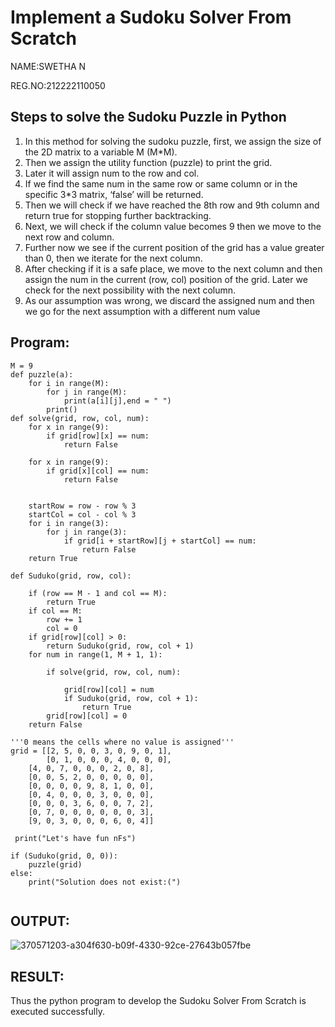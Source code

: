 # Implement a Sudoku Solver From Scratch

NAME:SWETHA N

REG.NO:212222110050

## Steps to solve the Sudoku Puzzle in Python
<ol>
  <li>In this method for solving the sudoku puzzle, first, we assign the size of the 2D matrix to a variable M (M*M).</li>
 <li>Then we assign the utility function (puzzle) to print the grid.</li>
<li>Later it will assign num to the row and col.</li>
<li>If we find the same num in the same row or same column or in the specific 3*3 matrix, ‘false’ will be returned.</li>
<li>Then we will check if we have reached the 8th row and 9th column and return true for stopping further backtracking.</li>
<li>Next, we will check if the column value becomes 9 then we move to the next row and column.</li>
<li>Further now we see if the current position of the grid has a value greater than 0, then we iterate for the next column.</li>
<li>After checking if it is a safe place, we move to the next column and then assign the num in the current (row, col) position of the grid. Later we check for the next possibility with the next column.</li>
<li>As our assumption was wrong, we discard the assigned num and then we go for the next assumption with a different num value</li>
</ol>

## Program:

```
M = 9
def puzzle(a):
	for i in range(M):
		for j in range(M):
			print(a[i][j],end = " ")
		print()
def solve(grid, row, col, num):
	for x in range(9):
		if grid[row][x] == num:
			return False
		    
	for x in range(9):
		if grid[x][col] == num:
			return False


	startRow = row - row % 3
	startCol = col - col % 3
	for i in range(3):
		for j in range(3):
			if grid[i + startRow][j + startCol] == num:
				return False
	return True

def Suduko(grid, row, col):

	if (row == M - 1 and col == M):
		return True
	if col == M:
		row += 1
		col = 0
	if grid[row][col] > 0:
		return Suduko(grid, row, col + 1)
	for num in range(1, M + 1, 1): 
	
		if solve(grid, row, col, num):
		
			grid[row][col] = num
			if Suduko(grid, row, col + 1):
				return True
		grid[row][col] = 0
	return False

'''0 means the cells where no value is assigned'''
grid = [[2, 5, 0, 0, 3, 0, 9, 0, 1],
        [0, 1, 0, 0, 0, 4, 0, 0, 0],
	[4, 0, 7, 0, 0, 0, 2, 0, 8],
	[0, 0, 5, 2, 0, 0, 0, 0, 0],
	[0, 0, 0, 0, 9, 8, 1, 0, 0],
	[0, 4, 0, 0, 0, 3, 0, 0, 0],
	[0, 0, 0, 3, 6, 0, 0, 7, 2],
	[0, 7, 0, 0, 0, 0, 0, 0, 3],
	[9, 0, 3, 0, 0, 0, 6, 0, 4]]

 print("Let's have fun nFs")

if (Suduko(grid, 0, 0)):
	puzzle(grid)
else:
	print("Solution does not exist:(")
 
```

## OUTPUT:

![370571203-a304f630-b09f-4330-92ce-27643b057fbe](https://github.com/user-attachments/assets/2821e614-b8d0-4d2a-8fe4-0c3341441fdf)

## RESULT:
Thus the python program to develop the Sudoku Solver From Scratch is executed successfully.
